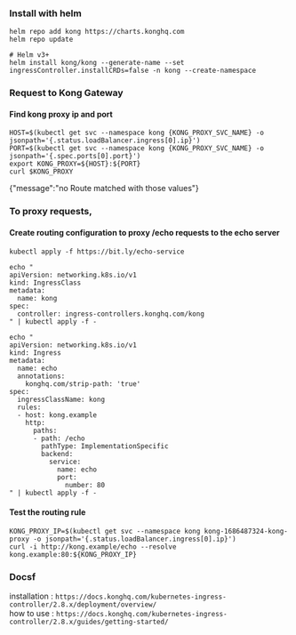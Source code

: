 ### Install with helm
```
helm repo add kong https://charts.konghq.com
helm repo update

# Helm v3+
helm install kong/kong --generate-name --set ingressController.installCRDs=false -n kong --create-namespace
```

### Request to Kong Gateway

#### Find kong proxy ip and port

```
HOST=$(kubectl get svc --namespace kong {KONG_PROXY_SVC_NAME} -o jsonpath='{.status.loadBalancer.ingress[0].ip}')
PORT=$(kubectl get svc --namespace kong {KONG_PROXY_SVC_NAME} -o jsonpath='{.spec.ports[0].port}')
export KONG_PROXY=${HOST}:${PORT}
curl $KONG_PROXY
```

{"message":"no Route matched with those values"}

     
### To proxy requests,

#### Create routing configuration to proxy /echo requests to the echo server

```
kubectl apply -f https://bit.ly/echo-service

echo "
apiVersion: networking.k8s.io/v1
kind: IngressClass
metadata:
  name: kong
spec:
  controller: ingress-controllers.konghq.com/kong
" | kubectl apply -f -

echo "
apiVersion: networking.k8s.io/v1
kind: Ingress
metadata:
  name: echo
  annotations:
    konghq.com/strip-path: 'true'
spec:
  ingressClassName: kong
  rules:
  - host: kong.example
    http:
      paths:
      - path: /echo
        pathType: ImplementationSpecific
        backend:
          service:
            name: echo
            port:
              number: 80
" | kubectl apply -f -
```

#### Test the routing rule

```
KONG_PROXY_IP=$(kubectl get svc --namespace kong kong-1686487324-kong-proxy -o jsonpath='{.status.loadBalancer.ingress[0].ip}')
curl -i http://kong.example/echo --resolve kong.example:80:${KONG_PROXY_IP}
```

### Docsf
installation : `https://docs.konghq.com/kubernetes-ingress-controller/2.8.x/deployment/overview/`    
how to use   : `https://docs.konghq.com/kubernetes-ingress-controller/2.8.x/guides/getting-started/`
